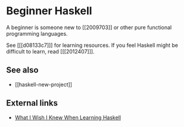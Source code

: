 # Beginner Haskell

A beginner is someone new to [[2009703]] or other pure functional programming languages.

See [[[d08133c7]]] for learning resources. If you feel Haskell might be difficult to learn, read [[[2012407]]].

## See also

* [[haskell-new-project]]

## External links
 
* [What I Wish I Knew When Learning Haskell](http://dev.stephendiehl.com/hask/)
